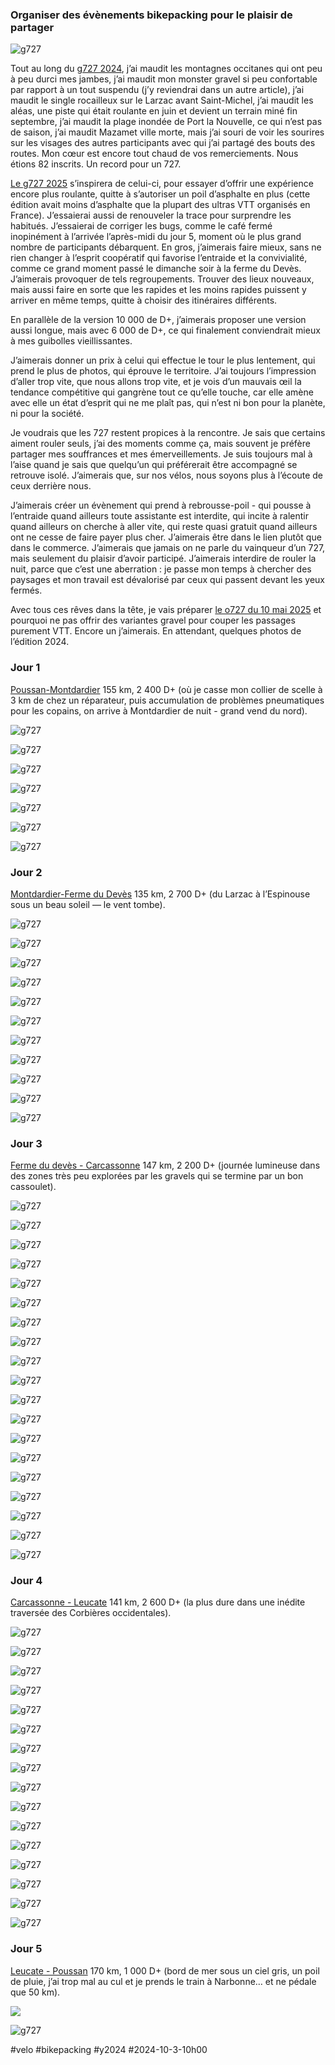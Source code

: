 ### Organiser des évènements bikepacking pour le plaisir de partager

![g727](_i/2024-09-30-090205.webp)

Tout au long du [g727 2024](https://727bikepacking.fr/g727/), j’ai maudit les montagnes occitanes qui ont peu à peu durci mes jambes, j’ai maudit mon monster gravel si peu confortable par rapport à un tout suspendu (j’y reviendrai dans un autre article), j’ai maudit le single rocailleux sur le Larzac avant Saint-Michel, j’ai maudit les aléas, une piste qui était roulante en juin et devient un terrain miné fin septembre, j’ai maudit la plage inondée de Port la Nouvelle, ce qui n’est pas de saison, j’ai maudit Mazamet ville morte, mais j’ai souri de voir les sourires sur les visages des autres participants avec qui j’ai partagé des bouts des routes. Mon cœur est encore tout chaud de vos remerciements. Nous étions 82 inscrits. Un record pour un 727.

[Le g727 2025](https://727bikepacking.fr/g727-Grand-Depart/) s’inspirera de celui-ci, pour essayer d’offrir une expérience encore plus roulante, quitte à s’autoriser un poil d’asphalte en plus (cette édition avait moins d’asphalte que la plupart des ultras VTT organisés en France). J’essaierai aussi de renouveler la trace pour surprendre les habitués. J’essaierai de corriger les bugs, comme le café fermé inopinément à l’arrivée l’après-midi du jour 5, moment où le plus grand nombre de participants débarquent. En gros, j’aimerais faire mieux, sans ne rien changer à l’esprit coopératif qui favorise l’entraide et la convivialité, comme ce grand moment passé le dimanche soir à la ferme du Devès. J’aimerais provoquer de tels regroupements. Trouver des lieux nouveaux, mais aussi faire en sorte que les rapides et les moins rapides puissent y arriver en même temps, quitte à choisir des itinéraires différents.

En parallèle de la version 10 000 de D+, j’aimerais proposer une version aussi longue, mais avec 6 000 de D+, ce qui finalement conviendrait mieux à mes guibolles vieillissantes.

J’aimerais donner un prix à celui qui effectue le tour le plus lentement, qui prend le plus de photos, qui éprouve le territoire. J’ai toujours l’impression d’aller trop vite, que nous allons trop vite, et je vois d’un mauvais œil la tendance compétitive qui gangrène tout ce qu’elle touche, car elle amène avec elle un état d’esprit qui ne me plaît pas, qui n’est ni bon pour la planète, ni pour la société.

Je voudrais que les 727 restent propices à la rencontre. Je sais que certains aiment rouler seuls, j’ai des moments comme ça, mais souvent je préfère partager mes souffrances et mes émerveillements. Je suis toujours mal à l’aise quand je sais que quelqu’un qui préférerait être accompagné se retrouve isolé. J’aimerais que, sur nos vélos, nous soyons plus à l’écoute de ceux derrière nous.

J’aimerais créer un évènement qui prend à rebrousse-poil - qui pousse à l’entraide quand ailleurs toute assistante est interdite, qui incite à ralentir quand ailleurs on cherche à aller vite, qui reste quasi gratuit quand ailleurs ont ne cesse de faire payer plus cher. J’aimerais être dans le lien plutôt que dans le commerce. J’aimerais que jamais on ne parle du vainqueur d’un 727, mais seulement du plaisir d’avoir participé. J’aimerais interdire de rouler la nuit, parce que c’est une aberration : je passe mon temps à chercher des paysages et mon travail est dévalorisé par ceux qui passent devant les yeux fermés.

Avec tous ces rêves dans la tête, je vais préparer [le o727 du 10 mai 2025](https://727bikepacking.fr/727-Grand-Depart/) et pourquoi ne pas offrir des variantes gravel pour couper les passages purement VTT. Encore un j’aimerais. En attendant, quelques photos de l’édition 2024.

### Jour 1

[Poussan-Montdardier](https://www.strava.com/activities/12556706110) 155 km, 2 400 D+ (où je casse mon collier de scelle à 3 km de chez un réparateur, puis accumulation de problèmes pneumatiques pour les copains, on arrive à Montdardier de nuit - grand vend du nord).

![g727](_i/2024-09-28-134649.webp)

![g727](_i/2024-09-28-142456.webp)

![g727](_i/2024-09-28-142709.webp)

![g727](_i/2024-09-28-143619.webp)

![g727](_i/2024-09-28-143626.webp)

![g727](_i/2024-09-28-161207.webp)

![g727](_i/2024-09-28-163922.webp)

### Jour 2

[Montdardier-Ferme du Devès](https://www.strava.com/activities/12556731622) 135 km, 2 700 D+ (du Larzac à l’Espinouse sous un beau soleil — le vent tombe).

![g727](_i/2024-09-29-085313.webp)

![g727](_i/2024-09-29-091521.webp)

![g727](_i/2024-09-29-091539.webp)

![g727](_i/2024-09-29-092126.webp)

![g727](_i/2024-09-29-092652.webp)

![g727](_i/2024-09-29-093116.webp)

![g727](_i/2024-09-29-093731.webp)

![g727](_i/2024-09-29-095635.webp)

![g727](_i/2024-09-29-102238.webp)

![g727](_i/2024-09-29-181116.webp)

![g727](_i/2024-09-29-181123.webp)

### Jour 3

[Ferme du devès - Carcassonne](https://www.strava.com/activities/12556760623) 147 km, 2 200 D+ (journée lumineuse dans des zones très peu explorées par les gravels qui se termine par un bon cassoulet).

![g727](_i/2024-09-30-085021.webp)

![g727](_i/2024-09-30-090457.webp)

![g727](_i/2024-09-30-093839.webp)

![g727](_i/2024-09-30-093847.webp)

![g727](_i/2024-09-30-094549.webp)

![g727](_i/2024-09-30-094611.webp)

![g727](_i/2024-09-30-104034.webp)

![g727](_i/2024-09-30-104652.webp)

![g727](_i/2024-09-30-104818.webp)

![g727](_i/2024-09-30-105143.webp)

![g727](_i/2024-09-30-105506.webp)

![g727](_i/2024-09-30-154050.webp)

![g727](_i/2024-09-30-154421.webp)

![g727](_i/2024-09-30-161717.webp)

![g727](_i/2024-09-30-163905.webp)

![g727](_i/2024-09-30-171045.webp)

![g727](_i/2024-09-30-171501.webp)

![g727](_i/2024-09-30-173914.webp)

![g727](_i/2024-09-30-202715.webp)

### Jour 4

[Carcassonne - Leucate](https://www.strava.com/activities/12556772806) 141 km, 2 600 D+ (la plus dure dans une inédite traversée des Corbières occidentales).

![g727](_i/2024-10-01-065852.webp)

![g727](_i/2024-10-01-071342.webp)

![g727](_i/2024-10-01-082422.webp)

![g727](_i/2024-10-01-082601.webp)

![g727](_i/2024-10-01-090407.webp)

![g727](_i/2024-10-01-103031.webp)

![g727](_i/2024-10-01-114657.webp)

![g727](_i/2024-10-01-115655.webp)

![g727](_i/2024-10-01-121740.webp)

![g727](_i/2024-10-01-124436.webp)

![g727](_i/2024-10-01-135317.webp)

![g727](_i/2024-10-01-190041.webp)

![g727](_i/2024-10-01-190628.webp)

![g727](_i/2024-10-01-190744.webp)

![g727](_i/2024-10-01-191138.webp)

![g727](_i/2024-10-01-191814.webp)

### Jour 5

[Leucate - Poussan](https://www.strava.com/activities/12558796895) 170 km, 1 000 D+ (bord de mer sous un ciel gris, un poil de pluie, j’ai trop mal au cul et je prends le train à Narbonne… et ne pédale que 50 km).

![](_i/2024-10-02-074114.webp)

![g727](_i/2024-10-02-075313.webp)

#velo #bikepacking #y2024 #2024-10-3-10h00
